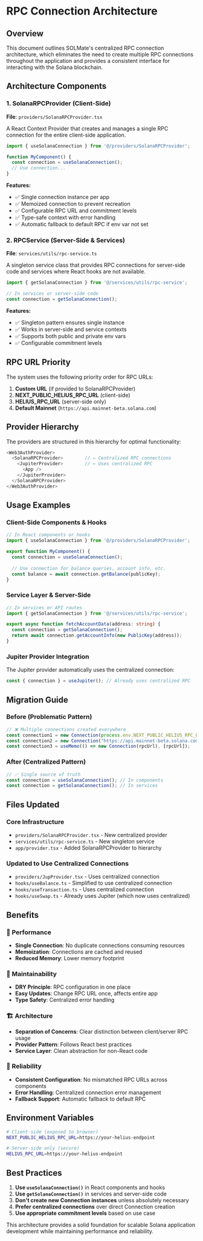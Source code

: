# RPC Connection Architecture

## Overview

This document outlines SOLMate's centralized RPC connection architecture, which eliminates the need to create multiple RPC connections throughout the application and provides a consistent interface for interacting with the Solana blockchain.

## Architecture Components

### 1. SolanaRPCProvider (Client-Side)

**File**: `providers/SolanaRPCProvider.tsx`

A React Context Provider that creates and manages a single RPC connection for the entire client-side application.

```typescript
import { useSolanaConnection } from '@/providers/SolanaRPCProvider';

function MyComponent() {
  const connection = useSolanaConnection();
  // Use connection...
}
```

**Features:**
- ✅ Single connection instance per app
- ✅ Memoized connection to prevent recreation
- ✅ Configurable RPC URL and commitment levels
- ✅ Type-safe context with error handling
- ✅ Automatic fallback to default RPC if env var not set

### 2. RPCService (Server-Side & Services)

**File**: `services/utils/rpc-service.ts`

A singleton service class that provides RPC connections for server-side code and services where React hooks are not available.

```typescript
import { getSolanaConnection } from '@/services/utils/rpc-service';

// In services or server-side code
const connection = getSolanaConnection();
```

**Features:**
- ✅ Singleton pattern ensures single instance
- ✅ Works in server-side and service contexts
- ✅ Supports both public and private env vars
- ✅ Configurable commitment levels

## RPC URL Priority

The system uses the following priority order for RPC URLs:

1. **Custom URL** (if provided to SolanaRPCProvider)
2. **NEXT_PUBLIC_HELIUS_RPC_URL** (client-side)
3. **HELIUS_RPC_URL** (server-side only)
4. **Default Mainnet** (`https://api.mainnet-beta.solana.com`)

## Provider Hierarchy

The providers are structured in this hierarchy for optimal functionality:

```typescript
<Web3AuthProvider>
  <SolanaRPCProvider>        // ← Centralized RPC connections
    <JupiterProvider>        // ← Uses centralized RPC
      <App />
    </JupiterProvider>
  </SolanaRPCProvider>
</Web3AuthProvider>
```

## Usage Examples

### Client-Side Components & Hooks

```typescript
// In React components or hooks
import { useSolanaConnection } from '@/providers/SolanaRPCProvider';

export function MyComponent() {
  const connection = useSolanaConnection();
  
  // Use connection for balance queries, account info, etc.
  const balance = await connection.getBalance(publicKey);
}
```

### Service Layer & Server-Side

```typescript
// In services or API routes
import { getSolanaConnection } from '@/services/utils/rpc-service';

export async function fetchAccountData(address: string) {
  const connection = getSolanaConnection();
  return await connection.getAccountInfo(new PublicKey(address));
}
```

### Jupiter Provider Integration

The Jupiter provider automatically uses the centralized connection:

```typescript
const { connection } = useJupiter(); // Already uses centralized RPC
```

## Migration Guide

### Before (Problematic Pattern)
```typescript
// ❌ Multiple connections created everywhere
const connection1 = new Connection(process.env.NEXT_PUBLIC_HELIUS_RPC_URL!);
const connection2 = new Connection("https://api.mainnet-beta.solana.com");
const connection3 = useMemo(() => new Connection(rpcUrl), [rpcUrl]);
```

### After (Centralized Pattern)
```typescript
// ✅ Single source of truth
const connection = useSolanaConnection(); // In components
const connection = getSolanaConnection(); // In services
```

## Files Updated

### Core Infrastructure
- `providers/SolanaRPCProvider.tsx` - New centralized provider
- `services/utils/rpc-service.ts` - New singleton service
- `app/provider.tsx` - Added SolanaRPCProvider to hierarchy

### Updated to Use Centralized Connections
- `providers/JupProvider.tsx` - Uses centralized connection
- `hooks/useBalance.ts` - Simplified to use centralized connection
- `hooks/useTransaction.ts` - Uses centralized connection
- `hooks/useSwap.ts` - Already uses Jupiter (which now uses centralized)

## Benefits

### 🚀 Performance
- **Single Connection**: No duplicate connections consuming resources
- **Memoization**: Connections are cached and reused
- **Reduced Memory**: Lower memory footprint

### 🔧 Maintainability  
- **DRY Principle**: RPC configuration in one place
- **Easy Updates**: Change RPC URL once, affects entire app
- **Type Safety**: Centralized error handling

### 🏗️ Architecture
- **Separation of Concerns**: Clear distinction between client/server RPC usage
- **Provider Pattern**: Follows React best practices
- **Service Layer**: Clean abstraction for non-React code

### 🐛 Reliability
- **Consistent Configuration**: No mismatched RPC URLs across components
- **Error Handling**: Centralized connection error management
- **Fallback Support**: Automatic fallback to default RPC

## Environment Variables

```bash
# Client-side (exposed to browser)
NEXT_PUBLIC_HELIUS_RPC_URL=https://your-helius-endpoint

# Server-side only (secure)
HELIUS_RPC_URL=https://your-helius-endpoint
```

## Best Practices

1. **Use `useSolanaConnection()`** in React components and hooks
2. **Use `getSolanaConnection()`** in services and server-side code  
3. **Don't create new Connection instances** unless absolutely necessary
4. **Prefer centralized connections** over direct Connection creation
5. **Use appropriate commitment levels** based on use case

This architecture provides a solid foundation for scalable Solana application development while maintaining performance and reliability.

